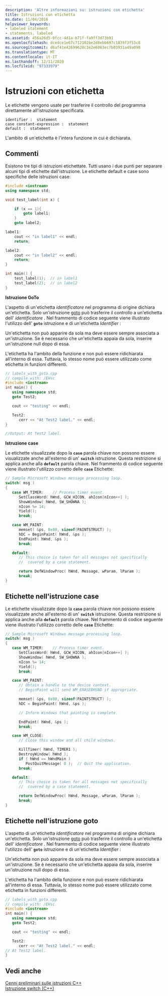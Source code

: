 ```yaml
---
description: 'Altre informazioni su: istruzioni con etichetta'
title: Istruzioni con etichetta
ms.date: 11/04/2016
helpviewer_keywords:
- labeled statement
- statements, labeled
ms.assetid: 456a26d5-0fcc-4d1a-b71f-fa9ff3d73b91
ms.openlocfilehash: dcedce1e67c712102be2d8ebb697c1839f3f53c8
ms.sourcegitcommit: d6af41e42699628c3e2e6063ec7b03931a49a098
ms.translationtype: MT
ms.contentlocale: it-IT
ms.lasthandoff: 12/11/2020
ms.locfileid: "97333979"
---
```

# <a name="labeled-statements"></a>Istruzioni con etichetta

Le etichette vengono usate per trasferire il controllo del programma direttamente all'istruzione specificata.

```
identifier :  statement
case constant-expression :  statement
default :  statement
```

L'ambito di un'etichetta è l'intera funzione in cui è dichiarata.

## <a name="remarks"></a>Commenti

Esistono tre tipi di istruzioni etichettate. Tutti usano i due punti per separare alcuni tipi di etichette dall'istruzione. Le etichette default e case sono specifiche delle istruzioni case:

```cpp
#include <iostream>
using namespace std;

void test_label(int x) {

    if (x == 1){
        goto label1;
    }
    goto label2;

label1:
    cout << "in label1" << endl;
    return;

label2:
    cout << "in label2" << endl;
    return;
}

int main() {
    test_label(1);  // in label1
    test_label(2);  // in label2
}
```

**Istruzione GoTo**

L'aspetto di un'etichetta *identificatore* nel programma di origine dichiara un'etichetta. Solo un'istruzione [goto](../cpp/goto-statement-cpp.md) può trasferire il controllo a un'etichetta dell' *identificatore* . Nel frammento di codice seguente viene illustrato l'utilizzo dell' **`goto`** istruzione e di un'etichetta *Identifier* :

Un'etichetta non può apparire da sola ma deve essere sempre associata a un'istruzione. Se è necessario che un'etichetta appaia da sola, inserire un'istruzione null dopo di essa.

L'etichetta ha l'ambito della funzione e non può essere ridichiarata all'interno di essa. Tuttavia, lo stesso nome può essere utilizzato come etichetta in funzioni differenti.

```cpp
// labels_with_goto.cpp
// compile with: /EHsc
#include <iostream>
int main() {
   using namespace std;
   goto Test2;

   cout << "testing" << endl;

   Test2:
      cerr << "At Test2 label." << endl;
}

//Output: At Test2 label.
```

**Istruzione case**

Le etichette visualizzate dopo la **`case`** parola chiave non possono essere visualizzate anche all'esterno di un' **`switch`** istruzione. Questa restrizione si applica anche alla **`default`** parola chiave. Nel frammento di codice seguente viene illustrato l'utilizzo corretto delle **`case`** Etichette:

```cpp
// Sample Microsoft Windows message processing loop.
switch( msg )
{
   case WM_TIMER:    // Process timer event.
      SetClassWord( hWnd, GCW_HICON, ahIcon[nIcon++] );
      ShowWindow( hWnd, SW_SHOWNA );
      nIcon %= 14;
      Yield();
      break;

   case WM_PAINT:
      memset( &ps, 0x00, sizeof(PAINTSTRUCT) );
      hDC = BeginPaint( hWnd, &ps );
      EndPaint( hWnd, &ps );
      break;

   default:
      // This choice is taken for all messages not specifically
      //  covered by a case statement.

      return DefWindowProc( hWnd, Message, wParam, lParam );
      break;
}
```

## <a name="labels-in-the-case-statement"></a>Etichette nell'istruzione case

Le etichette visualizzate dopo la **`case`** parola chiave non possono essere visualizzate anche all'esterno di un' **`switch`** istruzione. Questa restrizione si applica anche alla **`default`** parola chiave. Nel frammento di codice seguente viene illustrato l'utilizzo corretto delle **`case`** Etichette:

```cpp
// Sample Microsoft Windows message processing loop.
switch( msg )
{
   case WM_TIMER:    // Process timer event.
      SetClassWord( hWnd, GCW_HICON, ahIcon[nIcon++] );
      ShowWindow( hWnd, SW_SHOWNA );
      nIcon %= 14;
      Yield();
      break;

   case WM_PAINT:
      // Obtain a handle to the device context.
      // BeginPaint will send WM_ERASEBKGND if appropriate.

      memset( &ps, 0x00, sizeof(PAINTSTRUCT) );
      hDC = BeginPaint( hWnd, &ps );

      // Inform Windows that painting is complete.

      EndPaint( hWnd, &ps );
      break;

   case WM_CLOSE:
      // Close this window and all child windows.

      KillTimer( hWnd, TIMER1 );
      DestroyWindow( hWnd );
      if ( hWnd == hWndMain )
         PostQuitMessage( 0 );  // Quit the application.
      break;

   default:
      // This choice is taken for all messages not specifically
      //  covered by a case statement.

      return DefWindowProc( hWnd, Message, wParam, lParam );
      break;
}
```

## <a name="labels-in-the-goto-statement"></a>Etichette nell'istruzione goto

L'aspetto di un'etichetta *identificatore* nel programma di origine dichiara un'etichetta. Solo un'istruzione [goto](../cpp/goto-statement-cpp.md) può trasferire il controllo a un'etichetta dell' *identificatore* . Nel frammento di codice seguente viene illustrato l'utilizzo dell' **`goto`** istruzione e di un'etichetta *Identifier* :

Un'etichetta non può apparire da sola ma deve essere sempre associata a un'istruzione. Se è necessario che un'etichetta appaia da sola, inserire un'istruzione null dopo di essa.

L'etichetta ha l'ambito della funzione e non può essere ridichiarata all'interno di essa. Tuttavia, lo stesso nome può essere utilizzato come etichetta in funzioni differenti.

```cpp
// labels_with_goto.cpp
// compile with: /EHsc
#include <iostream>
int main() {
   using namespace std;
   goto Test2;

   cout << "testing" << endl;

   Test2:
      cerr << "At Test2 label." << endl;
// At Test2 label.
}
```

## <a name="see-also"></a>Vedi anche

[Cenni preliminari sulle istruzioni C++](../cpp/overview-of-cpp-statements.md)<br/>
[Istruzione switch (C++)](../cpp/switch-statement-cpp.md)
